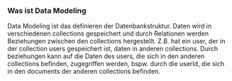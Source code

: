 
### Was ist Data Modeling

Data Modeling ist das definieren der Datenbankstruktur. Daten wird in verschiedenen collections gespeichert und durch Relationen werden Beziehungen zwischen den collections hergestellt. Z.B. hat ein user, der in der collection users gespeichert ist, daten in anderen collections. Durch beziehungen kann auf die Daten des users, die sich in den anderen collections befinden, zugegriffen werden, bspw. durch die userId, die sich in den documents der anderen collections befinden.